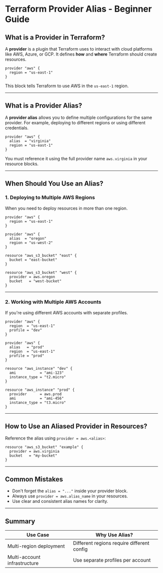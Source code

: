 #  Terraform Provider Alias - Beginner Guide

##  What is a Provider in Terraform?

A **provider** is a plugin that Terraform uses to interact with cloud platforms like AWS, Azure, or GCP. It defines **how** and **where** Terraform should create resources.

```hcl
provider "aws" {
  region = "us-east-1"
}
```

This block tells Terraform to use AWS in the `us-east-1` region.

---

##  What is a Provider Alias?

A **provider alias** allows you to define multiple configurations for the same provider. For example, deploying to different regions or using different credentials.

```hcl
provider "aws" {
  alias  = "virginia"
  region = "us-east-1"
}
```

You must reference it using the full provider name `aws.virginia` in your resource blocks.

---

##  When Should You Use an Alias?

### 1. Deploying to Multiple AWS Regions

When you need to deploy resources in more than one region.

```hcl
provider "aws" {
  region = "us-east-1"
}

provider "aws" {
  alias  = "oregon"
  region = "us-west-2"
}

resource "aws_s3_bucket" "east" {
  bucket = "east-bucket"
}

resource "aws_s3_bucket" "west" {
  provider = aws.oregon
  bucket   = "west-bucket"
}
```

---

### 2. Working with Multiple AWS Accounts

If you're using different AWS accounts with separate profiles.

```hcl
provider "aws" {
  region  = "us-east-1"
  profile = "dev"
}

provider "aws" {
  alias   = "prod"
  region  = "us-east-1"
  profile = "prod"
}

resource "aws_instance" "dev" {
  ami           = "ami-123"
  instance_type = "t2.micro"
}

resource "aws_instance" "prod" {
  provider      = aws.prod
  ami           = "ami-456"
  instance_type = "t3.micro"
}
```

---

##  How to Use an Aliased Provider in Resources?

Reference the alias using `provider = aws.<alias>`:

```hcl
resource "aws_s3_bucket" "example" {
  provider = aws.virginia
  bucket   = "my-bucket"
}
```

---

##  Common Mistakes

- Don't forget the `alias = "..."` inside your provider block.
- Always use `provider = aws.alias_name` in your resources.
- Use clear and consistent alias names for clarity.

---

## Summary

| Use Case                     | Why Use Alias?                             |
|------------------------------|--------------------------------------------|
| Multi-region deployment      | Different regions require different config |
| Multi-account infrastructure | Use separate profiles per account          |